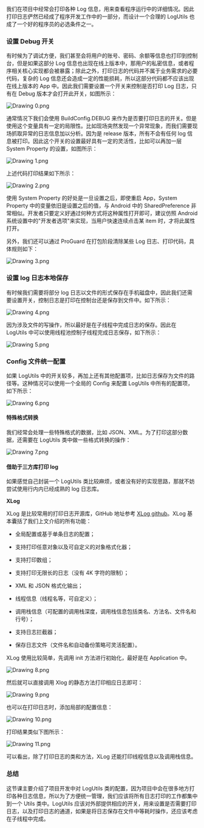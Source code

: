 我们在项目中经常会打印各种 Log 信息，用来查看程序运行中的详细情况。因此打印日志俨然已经成了程序开发工作中的一部分，而设计一个合理的 LogUtils 也成了一个好的程序员的必选条件之一。

### 设置 Debug 开关

有时候为了调试方便，我们甚至会将用户的账号、密码、余额等信息也打印到控制台，但是如果这部分 Log 信息也出现在线上版本中，那用户的私密信息，或者程序相关核心实现都会被暴露；除此之外，打印日志的代码并不属于业务需求的必要代码，复杂的 Log 信息还会造成一定的性能损耗，所以这部分代码都不应该出现在线上版本的 App 中。因此我们需要设置一个开关来控制是否打印 Log 日志，只有在 Debug 版本才会打开此开关，如图所示：

<Image alt="Drawing 0.png" src="https://s0.lgstatic.com/i/image/M00/2B/32/Ciqc1F79yuOAKRc0AACn5J73xWc380.png"/>

通常情况下我们会使用 BuildConfig.DEBUG 来作为是否要打印日志的开关。但是使用这个变量具有一定的局限性。比如现场突然发现一个异常现象，而我们需要现场抓取异常的日志信息加以分析。因为是 release 版本，所有不会有任何 log 信息被打印。因此这个开关的设置最好具有一定的灵活性，比如可以再加一层 System Property 的设置，如图所示：

<Image alt="Drawing 1.png" src="https://s0.lgstatic.com/i/image/M00/2B/32/Ciqc1F79yuuASf4RAAEC0G7d1i8786.png"/>

上述代码打印结果如下所示：

<Image alt="Drawing 2.png" src="https://s0.lgstatic.com/i/image/M00/2B/32/Ciqc1F79yvGAWzgGAAAydEsKlLQ971.png"/>

使用 System Property 的好处是一旦设置之后，即使重启 App，System Property 中的变量依旧是设置之后的值，与 Android 中的 SharedPreference 非常相似。开发者只要定义好通过何种方式将这种属性打开即可，建议仿照 Android 系统设置中的"开发者选项"来实现，当用户快速连续点击某 item 时，才将此属性打开。

另外，我们还可以通过 ProGuard 在打包阶段清除某些 Log 日志、打印代码，具体规则如下：

<Image alt="Drawing 3.png" src="https://s0.lgstatic.com/i/image/M00/2B/3D/CgqCHl79yviAcvLDAABHPRbfCl0210.png"/>

### 设置 log 日志本地保存

有时候我们需要将部分 log 日志以文件的形式保存在手机磁盘中，因此我们还需要设置开关，控制日志是打印在控制台还是保存到文件中。如下所示：

<Image alt="Drawing 4.png" src="https://s0.lgstatic.com/i/image/M00/2B/32/Ciqc1F79ywGAUMaFAAHDevPE_DI210.png"/>

因为涉及文件的写操作，所以最好是在子线程中完成日志的保存。因此在 LogUtils 中可以使用线程池控制子线程完成日志保存，如下所示：

<Image alt="Drawing 5.png" src="https://s0.lgstatic.com/i/image/M00/2B/3D/CgqCHl79ywiAETP_AAI_AuTvNC0527.png"/>

### Config 文件统一配置

如果 LogUtils 中的开关较多，再加上还有其他配置项，比如日志保存为文件的路径等。这种情况可以使用一个全局的 Config 来配置 LogUtils 中所有的配置项，如下所示：

<Image alt="Drawing 6.png" src="https://s0.lgstatic.com/i/image/M00/2B/32/Ciqc1F79yxCAZsaGAALTVgPeDRg031.png"/>

#### 特殊格式转换

我们经常会处理一些特殊格式的数据，比如 JSON、XML。为了打印这部分数据，还需要在 LogUtils 类中做一些格式转换的操作：

<Image alt="Drawing 7.png" src="https://s0.lgstatic.com/i/image/M00/2B/3D/CgqCHl79yxmAaF8EAAKcSdHKQ3Y185.png"/>

#### 借助于三方库打印 log

如果感觉自己封装一个 LogUtils 类比较麻烦，或者没有好的实现思路，那就不妨尝试使用行内内已经成熟的 log 日志库。

**XLog**

XLog 是比较常用的打印日志开源库，GitHub 地址参考 [XLog github](https://github.com/elvishew/XLog/blob/master/README_ZH.md)。XLog 基本囊括了我们上文介绍的所有功能：

* 全局配置或基于单条日志的配置；

* 支持打印任意对象以及可自定义的对象格式化器；

* 支持打印数组；

* 支持打印无限长的日志（没有 4K 字符的限制）；

* XML 和 JSON 格式化输出；

* 线程信息（线程名等，可自定义）；

* 调用栈信息（可配置的调用栈深度，调用栈信息包括类名、方法名、文件名和行号）；

* 支持日志拦截器；

* 保存日志文件（文件名和自动备份策略可灵活配置）。

XLog 使用比较简单，先调用 init 方法进行初始化，最好是在 Application 中。

<Image alt="Drawing 8.png" src="https://s0.lgstatic.com/i/image/M00/2B/32/Ciqc1F79yyOAXOcKAAFJcacSgv8868.png"/>

然后就可以直接调用 Xlog 的静态方法打印相应日志即可：

<Image alt="Drawing 9.png" src="https://s0.lgstatic.com/i/image/M00/2B/3D/CgqCHl79yyqATI2zAACuVSGDEV8600.png"/>

也可以在打印日志时，添加局部的配置信息：

<Image alt="Drawing 10.png" src="https://s0.lgstatic.com/i/image/M00/2B/3D/CgqCHl79yzmAZ3OIAABv32_jBIU173.png"/>

打印结果类似下图所示：

<Image alt="Drawing 11.png" src="https://s0.lgstatic.com/i/image/M00/2B/32/Ciqc1F79yz-AQZIZAADeZb8f9-Y734.png"/>

可以看出，除了打印日志的类和方法，XLog 还能打印线程信息以及调用栈信息。

### 总结

这节课主要介绍了项目开发中对 LogUtils 类的配置，因为项目中会在很多地方打印各种日志信息，所以为了方便统一管理，我们应该将所有日志打印的工作都集中到一个 Utils 类中。LogUtils 应该对外部提供相应的开关，用来设置是否需要打印日志，以及打印日志的通道，如果是将日志保存在文件中等耗时操作，还应该考虑在子线程中完成。
